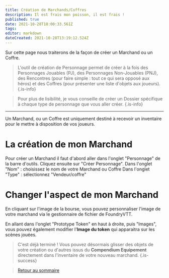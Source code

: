 ```yaml
---
title: Création de Marchands/Coffres
description: Il est frais mon poisson, il est frais !
published: true
date: 2021-10-28T18:00:33.561Z
tags: 
editor: markdown
dateCreated: 2021-10-28T13:19:12.524Z
---
```


Sur cette page nous traiterons de la façon de créer un Marchand ou un Coffre.

> L'outil de création de Personnage permet de créer à la fois des Personnages Jouables (PJ), des Personnages Non-Jouables (PNJ), des Rencontres (pour faire simple : tout ce qui sera opposé aux héros) et des Coffres (pour présenter une liste d'objets aux joueurs).
{.is-info}

> Pour plus de lisibilité, je vous conseille de créer un Dossier spécifique à chaque type de personnage que vous aller créer.
{.is-info}
---
Un Marchand, ou un Coffre est uniquement destiné à recevoir un inventaire pour le mettre à disposition de vos joueurs.

# La création de mon Marchand

Pour créer un Marchand il faut d'abord aller dans l'onglet "Personnage" de la barre d'outils. 
Cliquez ensuite sur "Créer Personnage".
Dans l'onglet "Nom" : choisissez le nom de votre Marchand ou Coffre
Dans l'onglet "Type" : sélectionnez "Vendeur/coffre"

# Changer l'aspect de mon Marchand

En cliquant sur l'image de la bourse, vous pouvez personnaliser l'image de votre marchand via le gestionnaire de fichier de FoundryVTT.

En allant dans l'onglet "Prototype Token" en haut à droite, puis "Images", vous pouvez également modifier l'**Image du token** qui apparaitra sur les scènes jouées.

>C'est déjà terminé ! 
Vous pouvez désormais glisser des objets de votre création ou d'autres issus du **Compendium Equipement** directement dans l'inventaire de votre nouveau marchand.
{.is-success}


> [Retour au sommaire](/fr/systemes/fr-chrooubliees)
